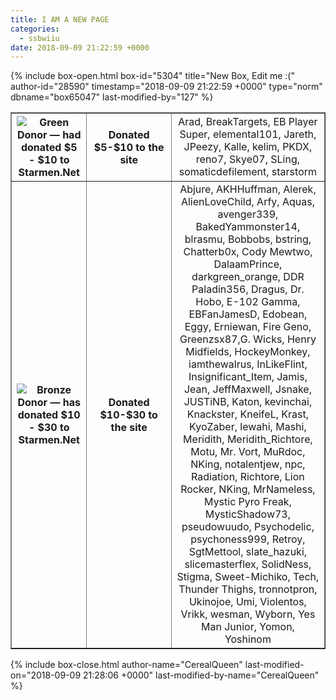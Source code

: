 ```yaml
---
title: I AM A NEW PAGE
categories:
  - ssbwiiu
date: 2018-09-09 21:22:59 +0000
---
```

{% include box-open.html box-id="5304" title="New Box, Edit me :(" author-id="28590" timestamp="2018-09-09 21:22:59 +0000" type="norm" dbname="box65047" last-modified-by="127" %}
<table class="fixed" border="1">
    <col width="150px" />
    <col width="400px" />
    <col width="600px" />

  <tr>
    <th><img src="http - //cerealqueen.weebly.com/uploads/1/4/5/1/14511760/donor1_4_orig.gif" title="Green Donor — had donated $5 - $10 to Starmen.Net" /></th>
    <th><b>Donated $5-$10 to the site
</b></th>
    <td><center>Arad, BreakTargets, EB Player Super, elemental101, Jareth, JPeezy, Kalle, kelim, PKDX, reno7, Skye07, SLing, somaticdefilement, starstorm
</center></td>
  </tr>
 <tr>
    <th><img src="http - //cerealqueen.weebly.com/uploads/1/4/5/1/14511760/donor2_2_orig.gif" title="Bronze Donor — has donated $10 - $30 to Starmen.Net" /></th>
    <th><b>Donated $10-$30 to the site
</b></th>
    <td><center>Abjure, AKHHuffman, Alerek, AlienLoveChild, Arfy, Aquas, avenger339, BakedYammonster14, blrasmu, Bobbobs, bstring, Chatterb0x, Cody Mewtwo, DalaamPrince, darkgreen_orange, DDR Paladin356, Dragus, Dr. Hobo, E-102 Gamma, EBFanJamesD, Edobean, Eggy, Erniewan, Fire Geno, Greenzsx87,G. Wicks, Henry Midfields, HockeyMonkey, iamthewalrus, InLikeFlint, Insignificant_Item, Jamis, Jean, JeffMaxwell, Jsnake, JUSTiNB, Katon, kevinchai, Knackster, KneifeL, Krast, KyoZaber, lewahi, Mashi, Meridith, Meridith_Richtore, Motu, Mr. Vort, MuRdoc, NKing, notalentjew, npc, Radiation, Richtore, Lion Rocker, NKing, MrNameless, Mystic Pyro Freak, MysticShadow73, pseudowuudo, Psychodelic, psychoness999, Retroy, SgtMettool, slate_hazuki,  slicemasterflex, SolidNess, Stigma, Sweet-Michiko, Tech, Thunder Thighs, tronnotpron,  Ukinojoe, Umi, Violentos, Vrikk, wesman, Wyborn, Yes Man Junior, Yomon, Yoshinom
</center></td>
  </tr>
</table>
{% include box-close.html author-name="CerealQueen" last-modified-on="2018-09-09 21:28:06 +0000" last-modified-by-name="CerealQueen" %}
